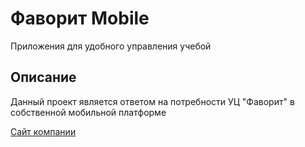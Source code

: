 # Фаворит Mobile

Приложения для удобного управления учебой

## Описание

Данный проект является ответом на потребности УЦ "Фаворит" в собственной мобильной платформе

[Сайт компании](https://фаворит14.рф/ "Для перехода нажмите на ссылку")


